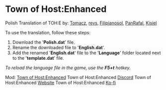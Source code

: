 # Town of Host:Enhanced
Polish Translation of TOH:E by: [Tomacz](https://github.com/Tomacz), [revs](https://github.com/revsx), [Filipianosol](https://github.com/Filipianosol), [PanRafal](https://github.com/PanRafaI), [Kisiel](https://github.com/Kisielek2005)

To use the translation, follow these steps: 
1. Download the '**Polish.dat**' file.
2. Rename the downloaded file to '**English.dat**'.
3. Add the renamed '**English.dat**' file to the '**Language**' folder located next to the '**template.dat**' file.
   
_To reload the language file in the game, use the **F5+t** hotkey._

Mod: [Town of Host:Enhanced](https://github.com/0xDrMoe/TownofHost-Enhanced#town-of-host-enhanced)
Town of Host:Enhanced [Discord](https://discord.com/invite/tohe)
Town of Host:Enhanced [Website](https://tohre.dev)
Town of Host:Enhanced [Ko-fi](https://ko-fi.com/TOHE)
